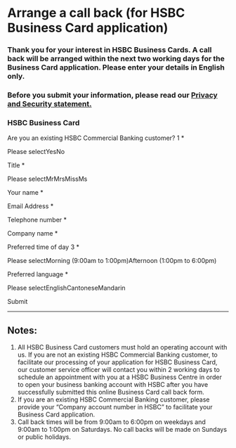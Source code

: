# Arrange a call back (for HSBC Business Card application)

### Thank you for your interest in HSBC Business Cards. A call back will be arranged within the next two working days for the Business Card application. Please enter your details in English only.

### Before you submit your information, please read our [Privacy and Security statement.](/en-gb/regulations/privacy-and-security)

### HSBC Business Card

Are you an existing HSBC Commercial Banking customer? 1 \*

Please selectYesNo

Title \*

Please selectMrMrsMissMs

Your name \*

Email Address \*

Telephone number \*

Company name \*

Preferred time of day 3 \*

Please selectMorning (9:00am to 1:00pm)Afternoon (1:00pm to 6:00pm)

Preferred language \*

Please selectEnglishCantoneseMandarin

Submit

---

## Notes:

1. All HSBC Business Card customers must hold an operating account with us. If you are not an existing HSBC Commercial Banking customer, to facilitate our processing of your application for HSBC Business Card, our customer service officer will contact you within 2 working days to schedule an appointment with you at a HSBC Business Centre in order to open your business banking account with HSBC after you have successfully submitted this online Business Card call back form.
2. If you are an existing HSBC Commercial Banking customer, please provide your “Company account number in HSBC” to facilitate your Business Card application.
3. Call back times will be from 9:00am to 6:00pm on weekdays and 9:00am to 1:00pm on Saturdays. No call backs will be made on Sundays or public holidays.